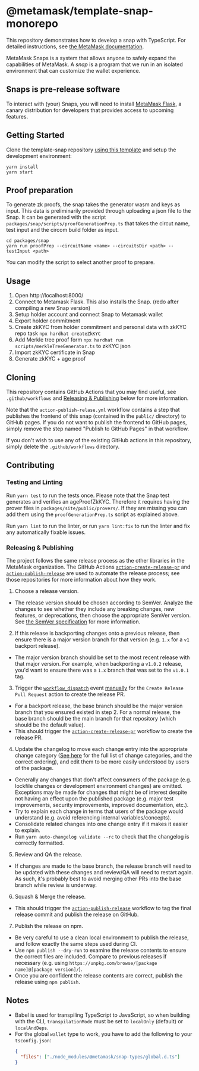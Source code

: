 # @metamask/template-snap-monorepo

This repository demonstrates how to develop a snap with TypeScript. For detailed instructions, see [the MetaMask documentation](https://docs.metamask.io/guide/snaps.html#serving-a-snap-to-your-local-environment).

MetaMask Snaps is a system that allows anyone to safely expand the capabilities of MetaMask. A _snap_ is a program that we run in an isolated environment that can customize the wallet experience.

## Snaps is pre-release software

To interact with (your) Snaps, you will need to install [MetaMask Flask](https://metamask.io/flask/), a canary distribution for developers that provides access to upcoming features.

## Getting Started

Clone the template-snap repository [using this template](https://github.com/MetaMask/template-snap-monorepo/generate) and setup the development environment:

```shell
yarn install
yarn start
```

## Proof preparation

To generate zk proofs, the snap takes the generator wasm and keys as input. This data is preliminarily provided through uploading a json file to the Snap.
It can be generated with the script `packages/snap/scripts/proofGenerationPrep.ts` that takes the circut name, test input and the circom build folder as input.
```
cd packages/snap
yarn run proofPrep --circuitName <name> --circuitsDir <path> --testInput <path>
```

You can modify the script to select another proof to prepare.

## Usage

1. Open http://localhost:8000/
2. Connect to Metamask Flask. This also installs the Snap. (redo after compiling a new Snap version)
3. Setup holder account and connect Snap to Metamask wallet
4. Export holder commitment
5. Create zkKYC from holder commitment and personal data with zkKYC repo task `npx hardhat createZkKYC`
6. Add Merkle tree proof form `npx hardhat run scripts/merkleTreeGenerator.ts` to zkKYC json
7. Import zkKYC certificate in Snap
8. Generate zkKYC + age proof

## Cloning

This repository contains GitHub Actions that you may find useful, see `.github/workflows` and [Releasing & Publishing](https://github.com/MetaMask/template-snap-monorepo/edit/main/README.md#releasing--publishing) below for more information.

Note that the `action-publish-relase.yml` workflow contains a step that publishes the frontend of this snap (contained in the `public/` directory) to GitHub pages. If you do not want to publish the frontend to GitHub pages, simply remove the step named "Publish to GitHub Pages" in that workflow.

If you don't wish to use any of the existing GitHub actions in this repository, simply delete the `.github/workflows` directory.

## Contributing

### Testing and Linting

Run `yarn test` to run the tests once.
Please note that the Snap test generates and verifies an ageProofZkKYC. Therefore it requires having the prover files in `packages/site/public/provers/`. If they are missing you can add them using the `proofGenerationPrep.ts` script as explained above.

Run `yarn lint` to run the linter, or run `yarn lint:fix` to run the linter and fix any automatically fixable issues.

### Releasing & Publishing

The project follows the same release process as the other libraries in the MetaMask organization. The GitHub Actions [`action-create-release-pr`](https://github.com/MetaMask/action-create-release-pr) and [`action-publish-release`](https://github.com/MetaMask/action-publish-release) are used to automate the release process; see those repositories for more information about how they work.

1. Choose a release version.

- The release version should be chosen according to SemVer. Analyze the changes to see whether they include any breaking changes, new features, or deprecations, then choose the appropriate SemVer version. See [the SemVer specification](https://semver.org/) for more information.

2. If this release is backporting changes onto a previous release, then ensure there is a major version branch for that version (e.g. `1.x` for a `v1` backport release).

- The major version branch should be set to the most recent release with that major version. For example, when backporting a `v1.0.2` release, you'd want to ensure there was a `1.x` branch that was set to the `v1.0.1` tag.

3. Trigger the [`workflow_dispatch`](https://docs.github.com/en/actions/reference/events-that-trigger-workflows#workflow_dispatch) event [manually](https://docs.github.com/en/actions/managing-workflow-runs/manually-running-a-workflow) for the `Create Release Pull Request` action to create the release PR.

- For a backport release, the base branch should be the major version branch that you ensured existed in step 2. For a normal release, the base branch should be the main branch for that repository (which should be the default value).
- This should trigger the [`action-create-release-pr`](https://github.com/MetaMask/action-create-release-pr) workflow to create the release PR.

4. Update the changelog to move each change entry into the appropriate change category ([See here](https://keepachangelog.com/en/1.0.0/#types) for the full list of change categories, and the correct ordering), and edit them to be more easily understood by users of the package.

- Generally any changes that don't affect consumers of the package (e.g. lockfile changes or development environment changes) are omitted. Exceptions may be made for changes that might be of interest despite not having an effect upon the published package (e.g. major test improvements, security improvements, improved documentation, etc.).
- Try to explain each change in terms that users of the package would understand (e.g. avoid referencing internal variables/concepts).
- Consolidate related changes into one change entry if it makes it easier to explain.
- Run `yarn auto-changelog validate --rc` to check that the changelog is correctly formatted.

5. Review and QA the release.

- If changes are made to the base branch, the release branch will need to be updated with these changes and review/QA will need to restart again. As such, it's probably best to avoid merging other PRs into the base branch while review is underway.

6. Squash & Merge the release.

- This should trigger the [`action-publish-release`](https://github.com/MetaMask/action-publish-release) workflow to tag the final release commit and publish the release on GitHub.

7. Publish the release on npm.

- Be very careful to use a clean local environment to publish the release, and follow exactly the same steps used during CI.
- Use `npm publish --dry-run` to examine the release contents to ensure the correct files are included. Compare to previous releases if necessary (e.g. using `https://unpkg.com/browse/[package name]@[package version]/`).
- Once you are confident the release contents are correct, publish the release using `npm publish`.

## Notes

- Babel is used for transpiling TypeScript to JavaScript, so when building with the CLI,
  `transpilationMode` must be set to `localOnly` (default) or `localAndDeps`.
- For the global `wallet` type to work, you have to add the following to your `tsconfig.json`:
  ```json
  {
    "files": ["./node_modules/@metamask/snap-types/global.d.ts"]
  }
  ```
